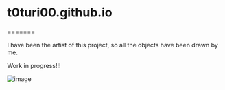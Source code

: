 
# t0turi00.github.io
=======

I have been the artist of this project, so all the objects have been drawn by me.

Work in progress!!!

![image](https://user-images.githubusercontent.com/79054967/204862843-3020f00a-8d0c-46aa-8c9e-b35d8610c349.png)
